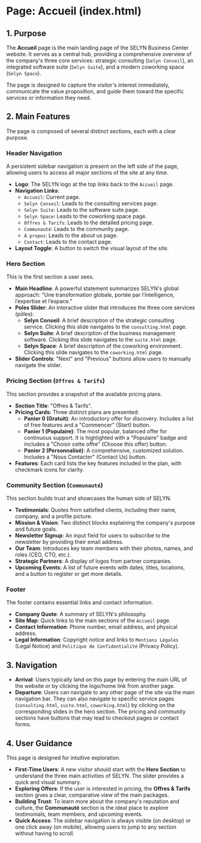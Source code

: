 # Page: Accueil (index.html)

## 1. Purpose

The **Accueil** page is the main landing page of the SELYN Business Center website. It serves as a central hub, providing a comprehensive overview of the company's three core services: strategic consulting (`Selyn Conseil`), an integrated software suite (`Selyn Suite`), and a modern coworking space (`Selyn Space`).

The page is designed to capture the visitor's interest immediately, communicate the value proposition, and guide them toward the specific services or information they need.

## 2. Main Features

The page is composed of several distinct sections, each with a clear purpose.

### Header Navigation

A persistent sidebar navigation is present on the left side of the page, allowing users to access all major sections of the site at any time.

- **Logo**: The SELYN logo at the top links back to the `Accueil` page.
- **Navigation Links**:
  - `Accueil`: Current page.
  - `Selyn Conseil`: Leads to the consulting services page.
  - `Selyn Suite`: Leads to the software suite page.
  - `Selyn Space`: Leads to the coworking space page.
  - `Offres & Tarifs`: Leads to the detailed pricing page.
  - `Communauté`: Leads to the community page.
  - `À propos`: Leads to the about us page.
  - `Contact`: Leads to the contact page.
- **Layout Toggle**: A button to switch the visual layout of the site.

### Hero Section

This is the first section a user sees.

- **Main Headline**: A powerful statement summarizes SELYN's global approach: "Une transformation globale, portée par l’intelligence, l’expertise et l’espace."
- **Poles Slider**: An interactive slider that introduces the three core services (pôles):
  - **Selyn Conseil**: A brief description of the strategic consulting service. Clicking this slide navigates to the `consulting.html` page.
  - **Selyn Suite**: A brief description of the business management software. Clicking this slide navigates to the `suite.html` page.
  - **Selyn Space**: A brief description of the coworking environment. Clicking this slide navigates to the `coworking.html` page.
- **Slider Controls**: "Next" and "Previous" buttons allow users to manually navigate the slider.

### Pricing Section (`Offres & Tarifs`)

This section provides a snapshot of the available pricing plans.

- **Section Title**: "Offres & Tarifs".
- **Pricing Cards**: Three distinct plans are presented:
  - **Panier 0 (Gratuit)**: An introductory offer for discovery. Includes a list of free features and a "Commencer" (Start) button.
  - **Panier 1 (Populaire)**: The most popular, balanced offer for continuous support. It is highlighted with a "Populaire" badge and includes a "Choisir cette offre" (Choose this offer) button.
  - **Panier 2 (Personnalisé)**: A comprehensive, customized solution. Includes a "Nous Contacter" (Contact Us) button.
- **Features**: Each card lists the key features included in the plan, with checkmark icons for clarity.

### Community Section (`Communauté`)

This section builds trust and showcases the human side of SELYN.

- **Testimonials**: Quotes from satisfied clients, including their name, company, and a profile picture.
- **Mission & Vision**: Two distinct blocks explaining the company's purpose and future goals.
- **Newsletter Signup**: An input field for users to subscribe to the newsletter by providing their email address.
- **Our Team**: Introduces key team members with their photos, names, and roles (CEO, CTO, etc.).
- **Strategic Partners**: A display of logos from partner companies.
- **Upcoming Events**: A list of future events with dates, titles, locations, and a button to register or get more details.

### Footer

The footer contains essential links and contact information.

- **Company Quote**: A summary of SELYN's philosophy.
- **Site Map**: Quick links to the main sections of the `Accueil` page.
- **Contact Information**: Phone number, email address, and physical address.
- **Legal Information**: Copyright notice and links to `Mentions Légales` (Legal Notice) and `Politique de Confidentialité` (Privacy Policy).

## 3. Navigation

- **Arrival**: Users typically land on this page by entering the main URL of the website or by clicking the logo/home link from another page.
- **Departure**: Users can navigate to any other page of the site via the main navigation bar. They can also navigate to specific service pages (`consulting.html`, `suite.html`, `coworking.html`) by clicking on the corresponding slides in the hero section. The pricing and community sections have buttons that may lead to checkout pages or contact forms.

## 4. User Guidance

This page is designed for intuitive exploration.

- **First-Time Users**: A new visitor should start with the **Hero Section** to understand the three main activities of SELYN. The slider provides a quick and visual summary.
- **Exploring Offers**: If the user is interested in pricing, the **Offres & Tarifs** section gives a clear, comparative view of the main packages.
- **Building Trust**: To learn more about the company's reputation and culture, the **Communauté** section is the ideal place to explore testimonials, team members, and upcoming events.
- **Quick Access**: The sidebar navigation is always visible (on desktop) or one click away (on mobile), allowing users to jump to any section without having to scroll.
